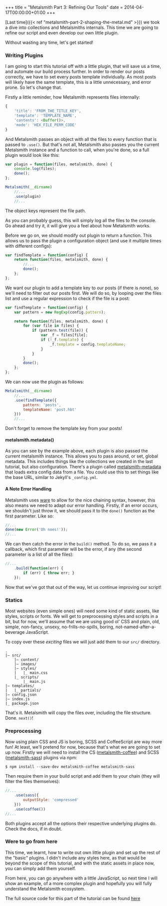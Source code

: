 +++
title = "Metalsmith Part 3: Refining Our Tools"
date = 2014-04-17T00:00:00+01:00
+++

[Last time]({{< ref "metalsmith-part-2-shaping-the-metal.md" >}}) we took a dive into collections and Metalsmiths internals. This time we are going to refine our script and even develop our own little plugin.

Without wasting any time, let's get started!

### Writing Plugins
I am going to start this tutorial off with a little plugin, that will save us a time, and automate our build process further. In order to render our posts correctly, we have to set every posts template individually. As most posts will likely have the same template, this is a little unnecessary, and error prone. So let's change that.

Firstly a little reminder, how Metalsmith represents files internally:
```js
{
    'title': 'FROM_THE_TITLE_KEY',
    'template': 'TEMPLATE_NAME',
    'contents': <Buffer()>,
    'mode': 'HEX_FILE_PERM_CODE'
}
```

And Metalsmith passes an object with all the files to every function that is passed to `.use()`. But that's not all, Metalsmith also passes you the current Metalsmith instance and a function to call, when you're done, so a full plugin would look like this:
```js
var plugin = function(files, metalsmith, done) {
    console.log(files);
    done();
};

Metalsmith(__dirname)
    //...
    .use(plugin)
    //...
```
<div class="note--small">The object keys represent the file path.</div>

As you can probably guess, this will simply log all the files to the console. Go ahead and try it, it will give you a feel about how Metalsmith works.  

Before we go on, we should modify out plugin to return a function. This allows us to pass the plugin a configuration object (and use it multiple times with different configs):

```js
var findTemplate = function(config) {
    return function(files, metalsmith, done) {
        //...
        done();
    };
};
```
We want our plugin to add a template key to our posts (if there is none), so we'll need to filter out our posts first. We will do so, by looping over the files list and use a regular expression to check if the file is a post:

```js
var findTemplate = function(config) {
    var pattern = new RegExp(config.pattern);

    return function(files, metalsmith, done) {
        for (var file in files) {
            if (pattern.test(file)) {
                var _f = files[file];
                if (!_f.template) {
                    _f.template = config.templateName;
                }
            }
        }
        done();
    };
};
```
We can now use the plugin as follows:

```js
Metalsmith(__dirname)
    //...
    .use(findTemplate({
        pattern: 'posts',
        templateName: 'post.hbt'
    }))
    //...
```
<div class="note--small">Don't forget to remove the template key from your posts!</div>

#### metalsmith.metadata()
As you can see by the example above, each plugin is also passed the current metalsmith instance. This allows you to pass around, or set, global metadata. This includes things like the collections we created in the last tutorial, but also configuration. There's a plugin called [metalsmith-metadata](https://github.com/segmentio/metalsmith-metadata) that loads extra config data from a file. You could use this to set things like the base URL, similar to Jekyll's `_config.yml`.


#### A Note Error Handling
Metalsmith uses [ware](https://github.com/segmentio/ware) to allow for the nice chaining syntax, however, this also means we need to adapt our error handling. Firstly, if an error occurs, we shouldn't just throw it, we should pass it to the `done()` function as the first parameter. Like so:

```js
//...
done(new Error('Oh noes!'));
//...
```

We can then catch the error in the `build()` method. To do so, we pass it a callback, which first parameter will be the error, if any (the second parameter is a list of all the files):

```js
//...
    .build(function(err) {
        if (err) { throw err; }
    });
```

Now that we've got that out of the way, let us continue improving our script!

### Statics
Most websites (even simple ones) will need some kind of static assets, like styles, scripts or fonts. We will get to preprocessing styles and scripts in a bit, but for now, we'll assume that we are using good ol' CSS and plain, old, simple, non-fancy, unsexy, no-frills-no-spills, boring, not-named-after-a-beverage JavaScript.

To copy over these *exciting* files we will just add them to our `src/` directory. 
```
.
|– src/
    |– content/
    |– images/
    |– styles/
    |   |_ main.css
    |_ scripts/
        |_ main.js
|– templates/
|   |_ partials/
|– config.json
|– index.js
|_ package.json
```

That's it. Metalsmith will copy the files over, including the file structure. Done. `next()`!

### Preprocessing
Now using plain CSS and JS is boring, SCSS and CoffeeScript are way more fun! At least, we'll pretend for now, because that's what we are going to set up now.
Firstly we will need to install the CS ([metalsmith-coffee](https://github.com/joaoafrmartins/metalsmith-coffee)) and SCSS ([metalsmith-sass](https://github.com/stevenschobert/metalsmith-sass)) plugins via npm:

```
$ npm install --save-dev metalsmith-coffee metalsmith-sass
```

Then require them in your build script and add them to your chain (they will filter the files themselves):

```js
//...
    .use(sass({
        outputStyle: 'compressed'
    }))
    .use(coffee())
//...
```

Both plugins accept all the options their respective underlying plugins do. Check the docs, if in doubt.


### Were to go from here
This time, we learnt, how to write out own little plugin and set up the rest of the "basic" plugins. I didn't include any styles here, as that would be beyond the scope of this tutorial, and with the static assets in place now, you can simply add them yourself.

From here, you can go anywhere with a little JavaScript, so next time I will show an example, of a more complex plugin and hopefully you will fully understand the Metalsmith ecosystem.

The full source code for this part of the tutorial can be found [here](https://github.com/RobinThrift/metalsmith-tutorial/tree/END-OF-PART-3)
